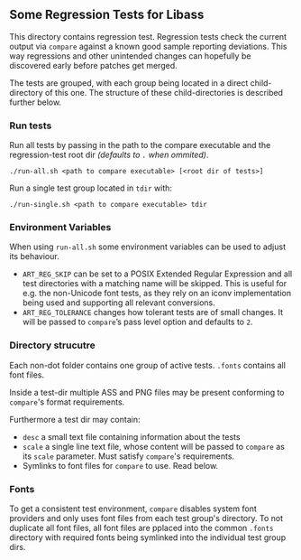 ## Some Regression Tests for Libass

This directory contains regression test.
Regression tests check the current output via `compare` against a known good
sample reporting deviations. This way regressions and other unintended changes
can hopefully be discovered early before patches get merged.

The tests are grouped, with each group being located in a direct
child-directory of this one. The structure of these child-directories
is described further below.

### Run tests
Run all tests by passing in the path to the compare executable
and the regression-test root dir *(defaults to `.` when ommited)*.
```
./run-all.sh <path to compare executable> [<root dir of tests>]
```

Run a single test group located in `tdir` with:
```
./run-single.sh <path to compare executable> tdir
```

### Environment Variables
When using `run-all.sh` some environment variables can be used
to adjust its behaviour.

 - `ART_REG_SKIP` can be set to a POSIX Extended Regular Expression and all test
   directories with a matching name will be skipped. This is useful for e.g. the
   non-Unicode font tests, as they rely on an iconv implementation being used
   and supporting all relevant conversions.
 - `ART_REG_TOLERANCE` changes how tolerant tests are of small changes.
   It will be passed to `compare`’s pass level option and defaults to `2`.

### Directory strucutre
Each non-dot folder contains one group of active tests.
`.fonts` contains all font files.

Inside a test-dir multiple ASS and PNG files may be present
conforming to `compare`'s format requirements.

Furthermore a test dir may contain:

 - `desc` a small text file containing information about the tests
 - `scale` a single line text file, whose content will be passed to `compare` as
    its `scale` parameter. Must satisfy `compare`'s requirements.
 - Symlinks to font files for `compare` to use. Read below.

### Fonts
To get a consistent test environment, `compare` disables system font providers
and only uses font files from each test group's directory. To not duplicate all
font files, all font files are pplaced into the common `.fonts` directory with
required fonts being symlinked into the individual test group dirs.
